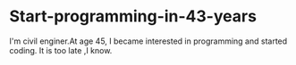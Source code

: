 # Start-programming-in-43-years

I'm civil enginer.At age 45, I became interested in programming and started coding.
It is too late ,I know.
